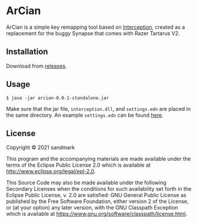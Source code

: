 # ArCian

ArCian is a simple key remapping tool based on [Interception](https://github.com/oblitum/Interception), created as a replacement for the buggy Synapse that comes with Razer Tartarus V2.

## Installation

Download from [releases](https://github.com/sandmark/arcian/releases).

## Usage

```shell
$ java -jar arcian-0.0.1-standalone.jar
```
Make sure that the jar file, `interception.dll`, and `settings.edn` are placed in the same directory.
An example `settings.edn` can be found [here](https://github.com/sandmark/arcian/example_settings.edn).

## License

Copyright © 2021 sandmark

This program and the accompanying materials are made available under the
terms of the Eclipse Public License 2.0 which is available at
http://www.eclipse.org/legal/epl-2.0.

This Source Code may also be made available under the following Secondary
Licenses when the conditions for such availability set forth in the Eclipse
Public License, v. 2.0 are satisfied: GNU General Public License as published by
the Free Software Foundation, either version 2 of the License, or (at your
option) any later version, with the GNU Classpath Exception which is available
at https://www.gnu.org/software/classpath/license.html.
